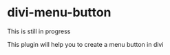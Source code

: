 # divi-menu-button
This is still in progress

This plugin will help you to create a menu button in divi
